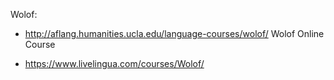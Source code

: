 

Wolof:

 * http://aflang.humanities.ucla.edu/language-courses/wolof/ Wolof Online Course 

 * https://www.livelingua.com/courses/Wolof/

